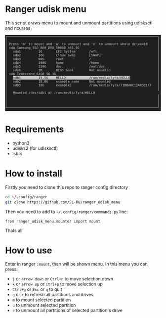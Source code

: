 # Ranger udisk menu
This script draws menu to mount and unmount partitions using udisksctl and ncurses

![Screenshot](screenshot.png)

# Requirements
- python3
- udisks2 (for udisksctl)
- lsblk

# How to install
Firstly you need to clone this repo to ranger config directory

```Bash
cd ~/.config/ranger
git clone https://github.com/SL-RU/ranger_udisk_menu
```

Then you need to add to `~/.config/ranger/commands.py` line: 

```Python3
from ranger_udisk_menu.mounter import mount
```

Thats all

# How to use
Enter in ranger `:mount`, than will be shown menu. In this menu you can press:

- `j` or `arrow down` or `Ctrl+n` to move selection down
- `k` or `arrow up` or `Ctrl+p` to move selection up
- `Ctrl+g` or `Esc` or `q` to quit
- `g` or `r` to refresh all partitions and drives
- `m` to mount selected partition
- `u` to unmount selected partition
- `e` to unmount all partitions of selected partition's drive

